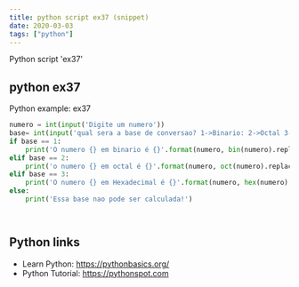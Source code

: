 ```yaml
---
title: python script ex37 (snippet)
date: 2020-03-03
tags: ["python"]
---
```

Python script 'ex37'


## python ex37

Python example: ex37

```python
numero = int(input('Digite um numero'))
base= int(input('qual sera a base de conversao? 1->Binario: 2->Octal 3->Hexadecimal'))
if base == 1:
    print('O numero {} em binario é {}'.format(numero, bin(numero).replace('0b','')))
elif base == 2:
    print('o numero {} em octal é {}'.format(numero, oct(numero).replace('0o','')))
elif base == 3:
    print('O numero {} em Hexadecimal é {}'.format(numero, hex(numero).replace('0x','')))
else:
    print('Essa base nao pode ser calculada!')




```

## Python links

- Learn Python: https://pythonbasics.org/
- Python Tutorial: https://pythonspot.com
